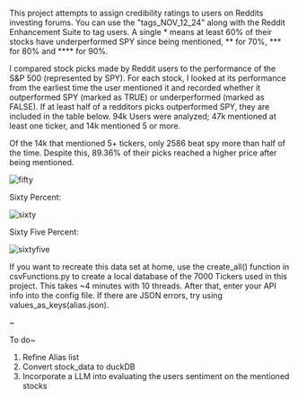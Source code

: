 This project attempts to assign credibility ratings to users on Reddits investing forums. You can use the "tags_NOV_12_24" along with the Reddit Enhancement Suite to tag users. A single * means at least 60% of their stocks have underperformed SPY since being mentioned, ** for 70%, *** for 80% and **** for 90%. 

I compared stock picks made by Reddit users to the performance of the S&P 500 (represented by SPY). For each stock, I looked at its performance from the earliest time the user mentioned it and recorded whether it outperformed SPY (marked as TRUE) or underperformed (marked as FALSE). If at least half of a redditors picks outperformed SPY, they are included in the table below.  94k Users were analyzed; 47k mentioned at least one ticker, and 14k mentioned 5 or more. 

Of the 14k that mentioned 5+ tickers, only 2586 beat spy more than half of the time. Despite this, 89.36% of their picks reached a higher price after being mentioned.

![fifty](https://github.com/user-attachments/assets/0aaf7ee9-18b8-44e5-9f5b-993931b3b28b)

Sixty Percent:

![sixty](https://github.com/user-attachments/assets/248cf9b0-008e-4e2a-a2e4-33237cdb535e)

Sixty Five Percent:

![sixtyfive](https://github.com/user-attachments/assets/ddc1f1a6-a298-480f-81ef-6cd45c4ebce3)

If you want to recreate this data set at home, use the create_all() function in csvFunctions.py to create a local database of the 7000 Tickers used in this project. This takes ~4 minutes with 10 threads. After that, enter your API info into the config file. If there are JSON errors, try using values_as_keys(alias.json).

~

To do~ 
1. Refine Alias list
2. Convert stock_data to duckDB
3. Incorporate a LLM into evaluating the users sentiment on the mentioned stocks
